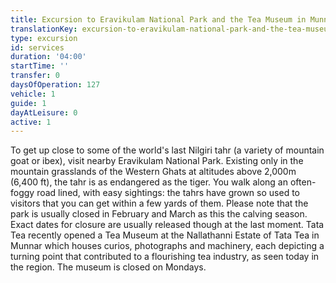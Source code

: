 ```yaml
---
title: Excursion to Eravikulam National Park and the Tea Museum in Munnar
translationKey: excursion-to-eravikulam-national-park-and-the-tea-museum-in-munnar
type: excursion
id: services
duration: '04:00'
startTime: ''
transfer: 0
daysOfOperation: 127
vehicle: 1
guide: 1
dayAtLeisure: 0
active: 1
---
```

To get up close to some of the world's last Nilgiri tahr (a variety of mountain goat or ibex), visit nearby Eravikulam National Park. Existing only in the mountain grasslands of the Western Ghats at altitudes above 2,000m (6,400 ft), the tahr is as endangered as the tiger. You walk along an often-foggy road lined, with easy sightings: the tahrs have grown so used to visitors that you can get within a few yards of them. Please note that the park is usually closed in February and March as this the calving season. Exact dates for closure are usually released though at the last moment.    Tata Tea recently opened a Tea Museum at the Nallathanni Estate of Tata Tea in Munnar which houses curios, photographs and machinery, each depicting a turning point that contributed to a flourishing tea industry, as seen today in the region. The museum is closed on Mondays.